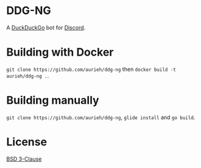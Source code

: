 # DDG-NG
A [DuckDuckGo](https://duckduckgo.com) bot for [Discord](https://discordapp.com).

# Building with Docker
`git clone https://github.com/aurieh/ddg-ng` then `docker build -t aurieh/ddg-ng .`.

# Building manually
`git clone https://github.com/aurieh/ddg-ng`, `glide install` and `go build`.

# License
[BSD 3-Clause](./LICENSE)
